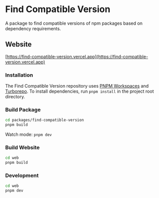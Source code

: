 # Find Compatible Version

A package to find compatible versions of npm packages based on dependency requirements.

## Website

[https://find-compatible-version.vercel.app](https://find-compatible-version.vercel.app)

### Installation

The Find Compatible Version repository uses [PNPM Workspaces](https://pnpm.io/workspaces) and
[Turborepo](https://turbo.build/repo/docs). To install dependencies, run
`pnpm install` in the project root directory.

### Build Package

```bash
cd packages/find-compatible-version
pnpm build
```

Watch mode: `pnpm dev`

### Build Website

```bash
cd web
pnpm build
```

### Development

```bash
cd web
pnpm dev
```
